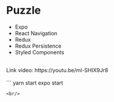 # Puzzle

* Expo
* React Navigation
* Redux
* Redux Persistence
* Styled Components

<br/>
Link video: https://youtu.be/ml-SHIX9Jr8
<br/>

<br/>
```
yarn start
expo start
		
```
<br/>
